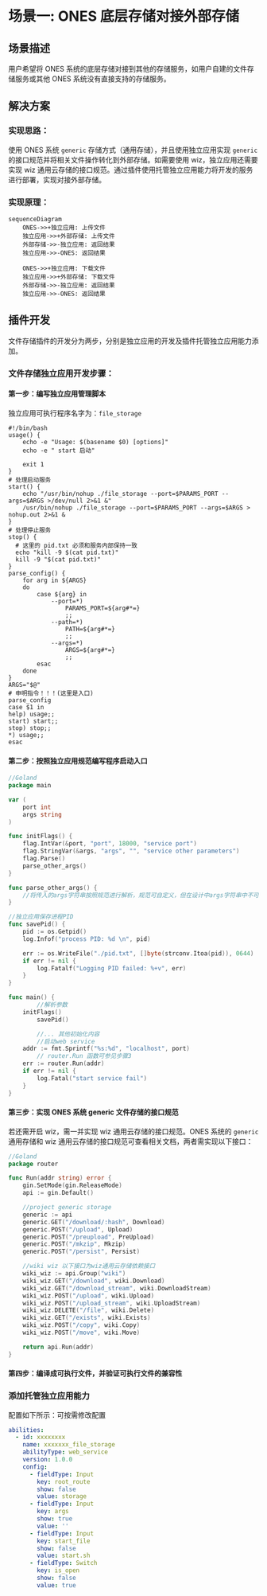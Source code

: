 # 场景一: ONES 底层存储对接外部存储

## 场景描述

用户希望将 ONES 系统的底层存储对接到其他的存储服务，如用户自建的文件存储服务或其他 ONES 系统没有直接支持的存储服务。

## 解决方案

### 实现思路：

使用 ONES 系统 `generic` 存储方式（通用存储），并且使用独立应用实现 `generic` 的接口规范并将相关文件操作转化到外部存储。如需要使用 wiz，独立应用还需要实现 wiz 通用云存储的接口规范。通过插件使用托管独立应用能力将开发的服务进行部署，实现对接外部存储。

### 实现原理：

```mermaid
sequenceDiagram
    ONES->>+独立应用: 上传文件
    独立应用->>+外部存储: 上传文件
    外部存储->>-独立应用: 返回结果
    独立应用->>-ONES: 返回结果

    ONES->>+独立应用: 下载文件
    独立应用->>+外部存储: 下载文件
    外部存储->>-独立应用: 返回结果
    独立应用->>-ONES: 返回结果
```

## 插件开发

文件存储插件的开发分为两步，分别是独立应用的开发及插件托管独立应用能力添加。

### 文件存储独立应用开发步骤：

#### 第一步：编写独立应用管理脚本

独立应用可执行程序名字为：`file_storage`

```shell
#!/bin/bash
usage() {
    echo -e "Usage: $(basename $0) [options]"
    echo -e " start 启动"

    exit 1
}
# 处理启动服务
start() {
    echo "/usr/bin/nohup ./file_storage --port=$PARAMS_PORT --args=$ARGS >/dev/null 2>&1 &"
    /usr/bin/nohup ./file_storage --port=$PARAMS_PORT --args=$ARGS > nohup.out 2>&1 &
}
# 处理停止服务
stop() {
  # 这里的 pid.txt 必须和服务内部保持一致
  echo "kill -9 $(cat pid.txt)"
  kill -9 "$(cat pid.txt)"
}
parse_config() {
    for arg in ${ARGS}
    do
        case ${arg} in
            --port=*)
                PARAMS_PORT=${arg#*=}
                ;;
            --path=*)
                PATH=${arg#*=}
                ;;
            --args=*)
                ARGS=${arg#*=}
                ;;
        esac
    done
}
ARGS="$@"
# 申明指令！！！(这里是入口)
parse_config
case $1 in
help) usage;;
start) start;;
stop) stop;;
*) usage;;
esac
```

#### 第二步：按照独立应用规范编写程序启动入口

```go
//Goland
package main

var (
	port int
	args string
)

func initFlags() {
	flag.IntVar(&port, "port", 18000, "service port")
	flag.StringVar(&args, "args", "", "service other parameters")
	flag.Parse()
	parse_other_args()
}

func parse_other_args() {
    //将传入的args字符串按照规范进行解析，规范可自定义，但在设计中args字符串中不可有空白符
}

//独立应用保存进程PID
func savePid() {
	pid := os.Getpid()
	log.Infof("process PID: %d \n", pid)

	err := os.WriteFile("./pid.txt", []byte(strconv.Itoa(pid)), 0644)
	if err != nil {
		log.Fatalf("Logging PID failed: %+v", err)
	}
}

func main() {
        //解析参数
	initFlags()
        savePid()

        //... 其他初始化内容
        //启动web service
	addr := fmt.Sprintf("%s:%d", "localhost", port)
        // router.Run 函数可参见步骤3
	err := router.Run(addr)
	if err != nil {
		log.Fatal("start service fail")
	}
}
```

#### 第三步：实现 ONES 系统 generic 文件存储的接口规范

若还需开启 wiz，需一并实现 wiz 通用云存储的接口规范。ONES 系统的 `generic` 通用存储和 wiz 通用云存储的接口规范可查看相关文档，两者需实现以下接口：

```go
//Goland
package router

func Run(addr string) error {
	gin.SetMode(gin.ReleaseMode)
	api := gin.Default()

	//project generic storage
	generic := api
	generic.GET("/download/:hash", Download)
	generic.POST("/upload", Upload)
	generic.POST("/preupload", PreUpload)
	generic.POST("/mkzip", Mkzip)
	generic.POST("/persist", Persist)

	//wiki wiz 以下接口为wiz通用云存储依赖接口
	wiki_wiz := api.Group("wiki")
	wiki_wiz.GET("/download", wiki.Download)
	wiki_wiz.GET("/download_stream", wiki.DownloadStream)
	wiki_wiz.POST("/upload", wiki.Upload)
	wiki_wiz.POST("/upload_stream", wiki.UploadStream)
	wiki_wiz.DELETE("/file", wiki.Delete)
	wiki_wiz.GET("/exists", wiki.Exists)
	wiki_wiz.POST("/copy", wiki.Copy)
	wiki_wiz.POST("/move", wiki.Move)

	return api.Run(addr)
}
```

#### 第四步：编译成可执行文件，并验证可执行文件的兼容性

### 添加托管独立应用能力

配置如下所示：可按需修改配置

```yaml
abilities:
  - id: xxxxxxxx
    name: xxxxxxx_file_storage
    abilityType: web_service
    version: 1.0.0
    config:
      - fieldType: Input
        key: root_route
        show: false
        value: storage
      - fieldType: Input
        key: args
        show: true
        value: ''
      - fieldType: Input
        key: start_file
        show: false
        value: start.sh
      - fieldType: Switch
        key: is_open
        show: false
        value: true
```
